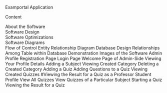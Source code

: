  Examportal Application 
 
Content

About the Software                                                                                                                                                   
Software Design                                                                                                                                                      
Software Optimizations                                                                                                                                               
Software Diagrams                                                                                                                                                    
Flow of Control
Entity Relationship Diagram
Database Design
Relationships Among Table within Database
Demonstration Images of the Software
Admin Profile
Registration Page
Login Page
Welcome Page of Admin-Side
Viewing Your Profile Details
Adding a Subject
Viewing Created Category
Deleting a Created Category
Adding a Quiz 
Adding Questions to a Quiz
Viewing Created Quizzes
#Viewing the Result for a Quiz as a Professor
Student Profile
View All Quizzes
View Quizzes of a Particular Subject
Starting a Quiz
Viewing the Result for a Quiz
